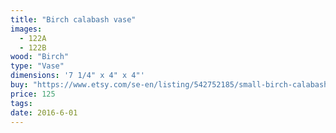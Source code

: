 ```yaml
---
title: "Birch calabash vase"
images:
  - 122A
  - 122B
wood: "Birch"
type: "Vase"
dimensions: '7 1/4" x 4" x 4"'
buy: "https://www.etsy.com/se-en/listing/542752185/small-birch-calabash-vase?ref=shop_home_active_19"
price: 125
tags:
date: 2016-6-01
---
```


